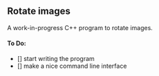 ## Rotate images

A work-in-progress C++ program to rotate images.

#### To Do:
 - [] start writing the program
 - [] make a nice command line interface
